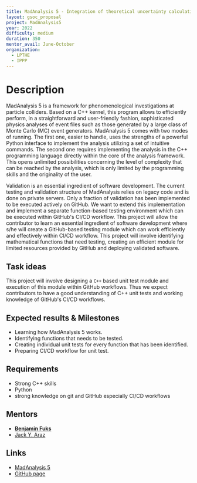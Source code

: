 ```yaml
---
title: MadAnalysis 5 - Integration of theoretical uncertainty calculation with multiweight integration
layout: gsoc_proposal
project: MadAnalysis5
year: 2022
difficulty: medium
duration: 350
mentor_avail: June-October
organization:
  - LPTHE
  - IPPP
---
```


# Description

MadAnalysis 5 is a framework for phenomenological investigations at particle colliders. 
Based on a C++ kernel, this program allows to efficiently perform, in a straightforward and user-friendly 
fashion, sophisticated physics analyses of event files such as those generated by a large class of 
Monte Carlo (MC) event generators. MadAnalysis 5 comes with two modes of running. The first one, easier 
to handle, uses the strengths of a powerful Python interface to implement the analysis utilizing a set of 
intuitive commands. The second one requires implementing the analysis in the C++ programming language 
directly within the core of the analysis framework. This opens unlimited possibilities concerning the 
level of complexity that can be reached by the analysis, which is only limited by the programming skills 
and the originality of the user.

Validation is an essential ingredient of software development. The current testing and validation structure of MadAnalysis relies on legacy code and is done on private servers. Only a fraction of validation has been implemented to be executed actively on GitHub. We want to extend this implementation and implement a separate function-based testing environment which can be executed within GitHub's CI/CD workflow. This project will allow the contributor to learn an essential ingredient of software development where s/he will create a GitHub-based testing module which can work efficiently and effectively within CI/CD workflow. This project will involve identifying mathematical functions that need testing, creating an efficient module for limited resources provided by GitHub and deploying validated software.

## Task ideas

This project will involve designing a `C++` based unit test module and execution of this module within GitHub workflows. Thus we expect contributors to have a good understanding of C++ unit tests and working knowledge of GitHub's CI/CD workflows.


## Expected results & Milestones

* Learning how MadAnalysis 5 works.
* Identifying functions that needs to be tested.
* Creating individual unit tests for every function that has been identified.
* Preparing CI/CD workflow for unit test.

## Requirements

* Strong C++ skills
* Python
* strong knowledge on git and GitHub especially CI/CD workflows


## Mentors

* **[Benjamin Fuks](mailto:fuks@lpthe.jussieu.fr)**
* [Jack Y. Araz](mailto:jack.araz@durham.ac.uk)


## Links

* [MadAnalysis 5](http://madanalysis.irmp.ucl.ac.be)
* [GitHub page](https://github.com/MadAnalysis/madanalysis5)
